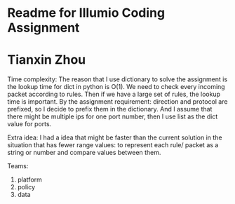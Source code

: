 # Readme for Illumio Coding Assignment
# Tianxin Zhou

Time complexity:
The reason that I use dictionary to solve the assignment is the lookup time for dict in python is O(1).
We need to check every incoming packet according to rules. Then if we have a large set of rules, the lookup time is important.
By the assignment requirement: direction and protocol are prefixed, so I decide to prefix them in the dictionary. And I assume that there might be multiple ips for one port number,
then I use list as the dict value for ports.

Extra idea:
I had a idea that might be faster than the current solution in the situation that has fewer range values:
to represent each rule/ packet as a string or number and compare values between them.


Teams:

1. platform
2. policy
3. data
